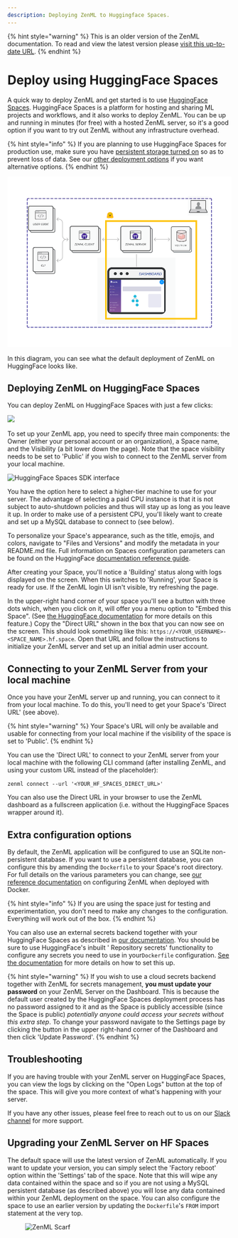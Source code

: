 ```yaml
---
description: Deploying ZenML to Huggingface Spaces.
---
```


{% hint style="warning" %}
This is an older version of the ZenML documentation. To read and view the latest version please [visit this up-to-date URL](https://docs.zenml.io).
{% endhint %}


# Deploy using HuggingFace Spaces

A quick way to deploy ZenML and get started is to use [HuggingFace Spaces](https://huggingface.co/spaces). HuggingFace Spaces is a platform for hosting and sharing ML projects and workflows, and it also works to deploy ZenML. You can be up and running in minutes (for free) with a hosted ZenML server, so it's a good option if you want to try out ZenML without any infrastructure overhead.

{% hint style="info" %}
If you are planning to use HuggingFace Spaces for production use, make sure you have [persistent storage turned on](https://huggingface.co/docs/hub/en/spaces-storage) so as to prevent loss of data. See our [other deployment options](./README.md) if you want alternative options.
{% endhint %}

![ZenML on HuggingFace Spaces -- default deployment](../../.gitbook/assets/hf-spaces-chart.png)

In this diagram, you can see what the default deployment of ZenML on HuggingFace looks like.

## Deploying ZenML on HuggingFace Spaces

You can deploy ZenML on HuggingFace Spaces with just a few clicks:

[![](https://huggingface.co/datasets/huggingface/badges/raw/main/deploy-to-spaces-lg.svg)](https://huggingface.co/new-space?template=zenml/zenml)

To set up your ZenML app, you need to specify three main components: the Owner (either your personal account or an organization), a Space name, and the Visibility (a bit lower down the page). Note that the space visibility needs to be set to 'Public' if you wish to connect to the ZenML server from your local machine.

![HuggingFace Spaces SDK interface](../../.gitbook/assets/hf-spaces-sdk.png)

You have the option here to select a higher-tier machine to use for your server. The advantage of selecting a paid CPU instance is that it is not subject to auto-shutdown policies and thus will stay up as long as you leave it up. In order to make use of a persistent CPU, you'll likely want to create and set up a MySQL database to connect to (see below).

To personalize your Space's appearance, such as the title, emojis, and colors, navigate to "Files and Versions" and modify the metadata in your README.md file. Full information on Spaces configuration parameters can be found on the HuggingFace [documentation reference guide](https://huggingface.co/docs/hub/spaces-config-reference).

After creating your Space, you'll notice a 'Building' status along with logs displayed on the screen. When this switches to 'Running', your Space is ready for use. If the ZenML login UI isn't visible, try refreshing the page.

In the upper-right hand corner of your space you'll see a button with three dots which, when you click on it, will offer you a menu option to "Embed this Space". (See [the HuggingFace documentation](https://huggingface.co/docs/hub/spaces-embed) for more details on this feature.) Copy the "Direct URL" shown in the box that you can now see on the screen. This should look something like this: `https://<YOUR_USERNAME>-<SPACE_NAME>.hf.space`. Open that URL and follow the instructions to initialize your ZenML server and set up an initial admin user account.

## Connecting to your ZenML Server from your local machine

Once you have your ZenML server up and running, you can connect to it from your local machine. To do this, you'll need to get your Space's 'Direct URL' (see above).

{% hint style="warning" %}
Your Space's URL will only be available and usable for connecting from your local machine if the visibility of the space is set to 'Public'.
{% endhint %}

You can use the 'Direct URL' to connect to your ZenML server from your local machine with the following CLI command (after installing ZenML, and using your custom URL instead of the placeholder):

```shell
zenml connect --url '<YOUR_HF_SPACES_DIRECT_URL>'
```

You can also use the Direct URL in your browser to use the ZenML dashboard as a fullscreen application (i.e. without the HuggingFace Spaces wrapper around it).

## Extra configuration options

By default, the ZenML application will be configured to use an SQLite non-persistent database. If you want to use a persistent database, you can configure this by amending the `Dockerfile` to your Space's root directory. For full details on the various parameters you can change, see [our reference documentation](deploy-with-docker.md#advanced-server-configuration-options) on configuring ZenML when deployed with Docker.

{% hint style="info" %}
If you are using the space just for testing and experimentation, you don't need to make any changes to the configuration. Everything will work out of the box.
{% endhint %}

You can also use an external secrets backend together with your HuggingFace Spaces as described in [our documentation](deploy-with-docker.md#advanced-server-configuration-options). You should be sure to use HuggingFace's inbuilt ' Repository secrets' functionality to configure any secrets you need to use in your`Dockerfile` configuration. [See the documentation](https://huggingface.co/docs/hub/spaces-sdks-docker#secret-management) for more details on how to set this up.

{% hint style="warning" %}
If you wish to use a cloud secrets backend together with ZenML for secrets management, **you must update your password** on your ZenML Server on the Dashboard. This is because the default user created by the HuggingFace Spaces deployment process has no password assigned to it and as the Space is publicly accessible (since the Space is public) _potentially anyone could access your secrets without this extra step_. To change your password navigate to the Settings page by clicking the button in the upper right-hand corner of the Dashboard and then click 'Update Password'.
{% endhint %}

## Troubleshooting

If you are having trouble with your ZenML server on HuggingFace Spaces, you can view the logs by clicking on the "Open Logs" button at the top of the space. This will give you more context of what's happening with your server.

If you have any other issues, please feel free to reach out to us on our [Slack channel](https://zenml.io/slack/) for more support.

## Upgrading your ZenML Server on HF Spaces

The default space will use the latest version of ZenML automatically. If you want to update your version, you can simply select the 'Factory reboot' option within the 'Settings' tab of the space. Note that this will wipe any data contained within the space and so if you are not using a MySQL persistent database (as described above) you will lose any data contained within your ZenML deployment on the space. You can also configure the space to use an earlier version by updating the `Dockerfile`'s `FROM` import statement at the very top.

<figure><img src="https://static.scarf.sh/a.png?x-pxid=f0b4f458-0a54-4fcd-aa95-d5ee424815bc" alt="ZenML Scarf"><figcaption></figcaption></figure>
